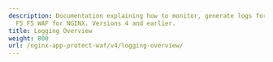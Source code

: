 ```yaml
---
description: Documentation explaining how to monitor, generate logs for, and debug
  F5 F5 WAF for NGINX. Versions 4 and earlier.
title: Logging Overview
weight: 800
url: /nginx-app-protect-waf/v4/logging-overview/
---
```

